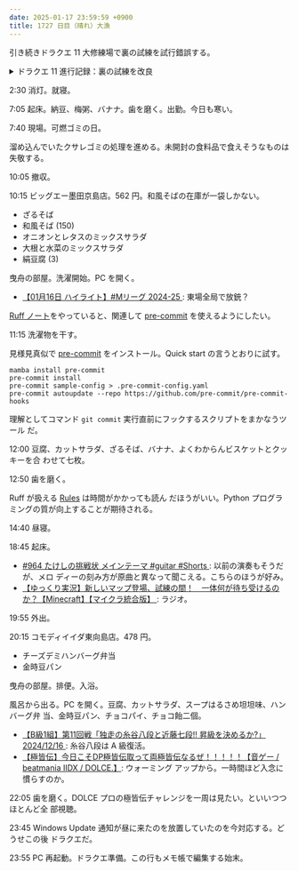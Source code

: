 ```yaml
---
date: 2025-01-17 23:59:59 +0900
title: 1727 日目（晴れ）大漁
---
```


引き続きドラクエ 11 大修練場で裏の試練を試行錯誤する。

<details><summary>ドラクエ 11 進行記録：裏の試練を改良</summary>
<p>ニマ大師のところの裏の試練を改良していく。81, 76, 73 手と良くなってはいるのだが、何か手応えがない。</p>
<ul>
  <li>第一戦：ロウの悪魔祓いで痺れさせてシルビアの連携技が使えるか？</li>
  <li>第二戦：マルティナ単騎でも勝てることを確認。</li>
  <li>第三戦：主人公を入れると楽。全体攻撃があるから。</li>
  <li>第三戦：カミュのブーメラン技デュアルブレイクを上手く使えばいいか？</li>
  <li>第三戦：セーニャの風の旋律はよく効く。浮いた手数を何に使えるのか知らないが。</li>
  <li>最終戦：ロイヤルバッヂが人数分あると馬の攻撃が和らぐか？</li>
  <li>最終戦：大師が本気を出す前にクロスマダンテは意味がないことを確認。</li>
</ul>
<p>武器を戦闘中に装備交換することがある。悪魔対策から竜対策など。
防具や装飾具は知らない。</p>
</details>

2:30 消灯。就寝。

7:05 起床。納豆、梅粥、バナナ。歯を磨く。出勤。今日も寒い。

7:40 現場。可燃ゴミの日。

溜め込んでいたクサレゴミの処理を進める。未開封の食料品で食えそうなものは失敬する。

10:05 撤収。

10:15 ビッグエー墨田京島店。562 円。和風そばの在庫が一袋しかない。

* ざるそば
* 和風そば (150)
* オニオンとレタスのミックスサラダ
* 大根と水菜のミックスサラダ
* 絹豆腐 (3)

曳舟の部屋。洗濯開始。PC を開く。

* [【01月16日 ハイライト】#Mリーグ 2024-25
  ](https://www.youtube.com/watch?v=nWAXMIYSsZ8): 東場全局で放銃？

[Ruff ノート][291]をやっていると、関連して [pre-commit] を使えるようにしたい。

11:15 洗濯物を干す。

見様見真似で [pre-commit] をインストール。Quick start の言うとおりに試す。

```console
mamba install pre-commit
pre-commit install
pre-commit sample-config > .pre-commit-config.yaml
pre-commit autoupdate --repo https://github.com/pre-commit/pre-commit-hooks
```

理解としてコマンド `git commit` 実行直前にフックするスクリプトをまかなうツール
だ。

12:00 豆腐、カットサラダ、ざるそば、バナナ、よくわからんビスケットとクッキーを合
わせて七枚。

12:50 歯を磨く。

Ruff が扱える [Rules](https://docs.astral.sh/ruff/rules/) は時間がかかっても読ん
だほうがいい。Python プログラミングの質が向上することが期待される。

14:40 昼寝。

18:45 起床。

* [#964 たけしの挑戦状 メインテーマ #guitar #Shorts
  ](https://www.youtube.com/watch?v=CVo_U66XHHs): 以前の演奏もそうだが、メロ
  ディーの刻み方が原曲と異なって聞こえる。こちらのほうが好み。
* [【ゆっくり実況】新しいマップ登場、試練の間！　一体何が待ち受けるの
  か？【Minecraft】【マイクラ統合版】
  ](https://www.youtube.com/watch?v=owE39uyr-gs): ラジオ。

19:55 外出。

20:15 コモディイイダ東向島店。478 円。

* チーズデミハンバーグ弁当
* 金時豆パン

曳舟の部屋。排便。入浴。

風呂から出る。PC を開く。豆腐、カットサラダ、スープはるさめ坦坦味、ハンバーグ弁
当、金時豆パン、チョコパイ、チョコ飴二個。

* [【B級1組】第11回戦「独走の糸谷八段と近藤七段!! 昇級を決めるか?」2024/12/16
  ](https://www.youtube.com/watch?v=UTtaXgD_FLY): 糸谷八段は A 級復活。
* [【極皆伝】今日こそDP極皆伝取って両極皆伝なるぜ！！！！！【音ゲー / beatmania
  IIDX / DOLCE.】](https://www.youtube.com/watch?v=kOIZmSREKWM): ウォーミング
  アップから。一時間ほど入念に慣らすのか。

22:05 歯を磨く。DOLCE プロの極皆伝チャレンジを一周は見たい。といいつつほとんど全
部視聴。

23:45 Windows Update 通知が昼に来たのを放置していたのを今対応する。どうせこの後
ドラクエだ。

23:55 PC 再起動。ドラクエ準備。この行もメモ帳で編集する始末。

[291]: <https://github.com/showa-yojyo/notebook/issues/291>
[pre-commit]: <https://pre-commit.com/>
